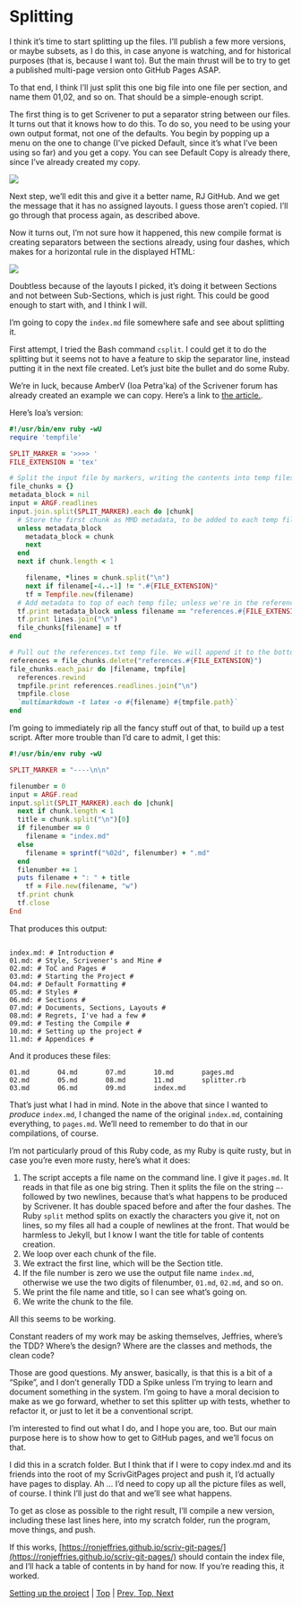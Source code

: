 # Splitting #

I think it’s time to start splitting up the files. I’ll publish a few more versions, or maybe subsets, as I do this, in case anyone is watching, and for historical purposes (that is, because I want to). But the main thrust will be to try to get a published multi-page version onto GitHub Pages ASAP.

To that end, I think I’ll just split this one big file into one file per section, and name them 01,02, and so on. That should be a simple-enough script.

The first thing is to get Scrivener to put a separator string between our files. It turns out that it knows how to do this. To do so, you need to be using your own output format, not one of the defaults. You begin by popping up a menu on the one to change (I’ve picked Default, since it’s what I’ve been using so far) and you get a copy. You can see Default Copy is already there, since I’ve already created my copy. 

![][ScreenShot2018-06-17at6.41.19AM]

Next step, we’ll edit this and give it a better name, RJ GitHub. And we get the message that it has no assigned layouts. I guess those aren’t copied. I’ll go through that process again, as described above.

Now it turns out, I’m not sure how it happened, this new compile format is creating separators between the sections already, using four dashes, which makes for a horizontal rule in the displayed HTML:


![][ScreenShot2018-06-17at7.05.30AM]

Doubtless because of the layouts I picked, it’s doing it between Sections and not between Sub-Sections, which is just right. This could be good enough to start with, and I think I will. 

I’m going to copy the `index.md` file somewhere safe and see about splitting it.

First attempt, I tried the Bash command `csplit`. I could get it to do the splitting but it seems not to have a feature to skip the separator line, instead putting it in the next file created. Let’s just bite the bullet and do some Ruby. 

We’re in luck, because AmberV (Ioa Petra'ka) of the Scrivener forum has already created an example we can copy. Here’s a link to [the article.](https://www.literatureandlatte.com/forum/viewtopic.php?f=2&t=52114&p=266283#p266283).

Here’s Ioa’s version:

```Ruby
#!/usr/bin/env ruby -wU
require 'tempfile'

SPLIT_MARKER = '>>>> '
FILE_EXTENSION = 'tex'

# Split the input file by markers, writing the contents into temp files. Access temp file with file_chunk['name_of_file.txt']
file_chunks = {}
metadata_block = nil
input = ARGF.readlines
input.join.split(SPLIT_MARKER).each do |chunk|
  # Store the first chunk as MMD metadata, to be added to each temp file
  unless metadata_block
    metadata_block = chunk
    next
  end
  next if chunk.length < 1

	filename, *lines = chunk.split("\n")
	next if filename[-4..-1] != ".#{FILE_EXTENSION}"
	tf = Tempfile.new(filename)
  # Add metadata to top of each temp file; unless we're in the reference list
  tf.print metadata_block unless filename == "references.#{FILE_EXTENSION}"
  tf.print lines.join("\n")
  file_chunks[filename] = tf
end

# Pull out the references.txt temp file. We will append it to the bottom of each document that we process. It contains figure and footnote references. Pandoc will ignore any that do not apply to the section, so this can be done blindly.
references = file_chunks.delete("references.#{FILE_EXTENSION}")
file_chunks.each_pair do |filename, tmpfile|
  references.rewind
  tmpfile.print references.readlines.join("\n")
  tmpfile.close
  `multimarkdown -t latex -o #{filename} #{tmpfile.path}`
end
```

I’m going to immediately rip all the fancy stuff out of that, to build up a test script. After more trouble than I’d care to admit, I get this:

```Ruby
#!/usr/bin/env ruby -wU

SPLIT_MARKER = "----\n\n"

filenumber = 0
input = ARGF.read
input.split(SPLIT_MARKER).each do |chunk|
  next if chunk.length < 1
  title = chunk.split("\n")[0]
  if filenumber == 0
    filename = "index.md"
  else
    filename = sprintf("%02d", filenumber) + ".md"
  end
  filenumber += 1
  puts filename + ": " + title
	tf = File.new(filename, "w")
  tf.print chunk
  tf.close
End
```

That produces this output:

```

index.md: # Introduction #
01.md: # Style, Scrivener's and Mine #
02.md: # ToC and Pages #
03.md: # Starting the Project #
04.md: # Default Formatting #
05.md: # Styles #
06.md: # Sections #
07.md: # Documents, Sections, Layouts #
08.md: # Regrets, I've had a few #
09.md: # Testing the Compile #
10.md: # Setting up the project #
11.md: # Appendices #
```

And it produces these files:

```Widebody2:ScrivGitPagesScratch ron$ ls
01.md		04.md		07.md		10.md		pages.md
02.md		05.md		08.md		11.md		splitter.rb
03.md		06.md		09.md		index.md
```

That’s just what I had in mind. Note in the above that since I wanted to *produce* `index.md`, I changed the name of the original `index.md`, containing everything, to `pages.md`. We’ll need to remember to do that in our compilations, of course.

I’m not particularly proud of this Ruby code, as my Ruby is quite rusty, but in case you’re even more rusty, here’s what it does:

1. The script accepts a file name on the command line. I give it `pages.md`. It reads in that file as one big string. Then it splits the file on the string `—-` followed by two newlines, because that’s what happens to be produced by Scrivener. It has double spaced before and after the four dashes. The Ruby `split` method splits on exactly the characters you give it, not on lines, so my files all had a couple of newlines at the front. That would be harmless to Jekyll, but I know I want the title for table of contents creation.
2. We loop over each chunk of the file.
3. We extract the first line, which will be the Section title.
4. If the file number is zero we use the output file name `index.md`, otherwise we use the two digits of filenumber, `01.md`, `02.md`, and so on. 
5. We print the file name and title, so I can see what’s going on.
6. We write the chunk to the file.

All this seems to be working. 

Constant readers of my work may be asking themselves, Jeffries, where’s the TDD? Where’s the design? Where are the classes and methods, the clean code?

Those are good questions. My answer, basically, is that this is a bit of a “Spike”, and I don’t generally TDD a Spike unless I’m trying to learn and document something in the system. I’m going to have a moral decision to make as we go forward, whether to set this splitter up with tests, whether to refactor it, or just to let it be a conventional script. 

I’m interested to find out what I do, and I hope you are, too. But our main purpose here is to show how to get to GitHub pages, and we’ll focus on that. 

I did this in a scratch folder. But I think that if I were to copy index.md and its friends into the root of my ScrivGitPages project and push it, I’d actually have pages to display. Ah … I’d need to copy up all the picture files as well, of course. I think I’ll just do that and we’ll see what happens. 

To get as close as possible to the right result, I’ll compile a new version, including these last lines here, into my scratch folder, run the program, move things, and push. 

If this works, [https://ronjeffries.github.io/scriv-git-pages/](https://ronjeffries.github.io/scriv-git-pages/) should contain the index file, and I’ll hack a table of contents in by hand for now. If you’re reading this, it worked.







[Setting up the project](10.html) | [Top](index.html) | [Prev, Top, Next](12.html)




[ScreenShot2018-06-17at5.43.41AM]: ScreenShot2018-06-17at5.43.41AM.png

[ScreenShot2018-06-15at3.48.45AM]: ScreenShot2018-06-15at3.48.45AM.png

[ScreenShot2018-06-15at3.56.55AM]: ScreenShot2018-06-15at3.56.55AM.png

[ScreenShot2018-06-15at3.59.33AM]: ScreenShot2018-06-15at3.59.33AM.png

[ScreenShot2018-06-15at4.15.13AM]: ScreenShot2018-06-15at4.15.13AM.png

[ScreenShot2018-06-15at4.31.51AM]: ScreenShot2018-06-15at4.31.51AM.png

[ScreenShot2018-06-15at4.33.00AM]: ScreenShot2018-06-15at4.33.00AM.png

[ScreenShot2018-06-15at4.34.19AM]: ScreenShot2018-06-15at4.34.19AM.png

[ScreenShot2018-06-15at4.35.50AM]: ScreenShot2018-06-15at4.35.50AM.png

[ScreenShot2018-06-15at4.53.51AM]: ScreenShot2018-06-15at4.53.51AM.png

[ScreenShot2018-06-15at4.55.43AM]: ScreenShot2018-06-15at4.55.43AM.png

[ScreenShot2018-06-15at5.07.22AM]: ScreenShot2018-06-15at5.07.22AM.png

[ScreenShot2018-06-15at5.12.50AM]: ScreenShot2018-06-15at5.12.50AM.png

[ScreenShot2018-06-15at5.14.54AM]: ScreenShot2018-06-15at5.14.54AM.png

[ScreenShot2018-06-15at9.24.21AM]: ScreenShot2018-06-15at9.24.21AM.png

[ScreenShot2018-06-15at9.59.53AM]: ScreenShot2018-06-15at9.59.53AM.png

[ScreenShot2018-06-16at7.47.10AM]: ScreenShot2018-06-16at7.47.10AM.png

[ScreenShot2018-06-17at6.41.19AM]: ScreenShot2018-06-17at6.41.19AM.png

[ScreenShot2018-06-17at7.05.30AM]: ScreenShot2018-06-17at7.05.30AM.png

[ScreenShot2018-06-17at8.13.28PM]: ScreenShot2018-06-17at8.13.28PM.png

[ScreenShot2018-06-18at9.45.26AM]: ScreenShot2018-06-18at9.45.26AM.png

[ScreenShot2018-06-17at6.06.28AM]: ScreenShot2018-06-17at6.06.28AM.png


